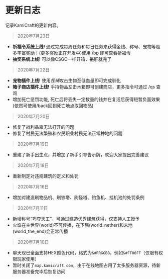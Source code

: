 # 更新日志

记录KamiCraft的更新内容。

> 2020年7月23日

- **祈福令系统上线!** 通过完成每周任务和每日任务来获得金钱、称号、宠物等超多丰富奖励！(更多奖励正在开发中)使用 /bp 即可查看祈福令
- **抽奖系统上线!** 可以像CSGO一样开箱，~~氪~~肝就完了

> 2020年7月22日

- **宠物插件上线!** 使用*拴绳*攻击生物至低血量即可完成驯化
- **箱子商店插件上线!** 手持物品左击木箱即可创建商店，更多指令可通过 /qs 查询
- 增加死亡惩罚功能, 死亡后将丢失一定数量的钱并在复活后获得短暂负面效果 (依然可使用/back回到死亡地点取回物品)

> 2020年7月20日

- 修复了战利品箱无法打开的问题
- 修复了村民无法繁殖和农民职业村民无法正常种地的问题

> 2020年7月19日

- 重建了新手出生点，并增加了新手引导告示牌，欢迎大家提出完善建议

> 2020年7月18日

- 重新制定对违规建筑的定义和处罚

> 2020年7月16日

- 增加对建造刷物品机、刷铁塔、刷怪塔、钓鱼机、挂机池的处罚条例

> 2020年7月11日

- 新增称号“巧夺天工”，可通过建造优秀建筑获得，仅支持人工授予
- 火焰在主世界(world)不可传播，在下届(world_nether)和末地(world_the_end)会正常传播

> 2020年7月10日

- 聊天现已全面支持HEX颜色代码，格式为`&#RRGGBB`，例如`&#FF00FF`（仅限有权限玩家使用）
- 暂时关闭了`map.kamicraft.com`，由于在线地图占用了太多服务器资源，待新服务器准备完毕后恢复访问
